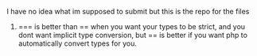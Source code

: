 I have no idea what im supposed to submit but this is the repo for the files


1. === is better than == when you want your types to be strict, and you dont want implicit type conversion, but == is better if you want php to automatically convert types for you. 
